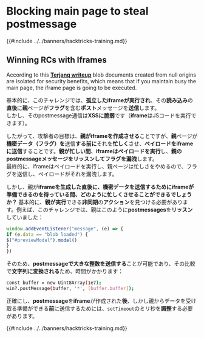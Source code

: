 # Blocking main page to steal postmessage

{{#include ../../banners/hacktricks-training.md}}

## Winning RCs with Iframes

According to this [**Terjanq writeup**](https://gist.github.com/terjanq/7c1a71b83db5e02253c218765f96a710) blob documents created from null origins are isolated for security benefits, which means that if you maintain busy the main page, the iframe page is going to be executed.

基本的に、このチャレンジでは、**孤立したiframeが実行され**、その**読み込み**の**直後**に**親**ページが**フラグ**を含む**ポスト**メッセージを**送信**します。\
しかし、そのpostmessage通信は**XSSに脆弱**です（**iframe**はJSコードを実行できます）。

したがって、攻撃者の目標は、**親がiframeを作成させる**ことですが、**親**ページが**機密データ（**フラグ**）を**送信**する前に**それを**忙しく**させ、**ペイロードをiframeに送信**することです。**親が忙しい間**、**iframeはペイロードを実行**し、**親のpostmessageメッセージをリッスンしてフラグを漏洩**します。\
最終的に、iframeはペイロードを実行し、親ページは忙しさをやめるので、フラグを送信し、ペイロードがそれを漏洩します。

しかし、親が**iframeを生成した直後に、機密データを送信するためにiframeが準備できるのを待っている間、どのように忙しくさせることができるでしょうか？** 基本的に、**親が実行**できる**非同期**の**アクション**を見つける必要があります。例えば、このチャレンジでは、親はこのように**postmessages**を**リッスン**していました：
```javascript
window.addEventListener("message", (e) => {
if (e.data == "blob loaded") {
$("#previewModal").modal()
}
})
```
そのため、**postmessageで大きな整数を送信する**ことが可能であり、その比較で**文字列に変換される**ため、時間がかかります：
```bash
const buffer = new Uint8Array(1e7);
win?.postMessage(buffer, '*', [buffer.buffer]);
```
正確にし、**postmessage**を**iframe**が作成された**後**、しかし親からデータを受け取る準備ができる**前**に送信するためには、`setTimeout`のミリ秒を**調整**する必要があります。

{{#include ../../banners/hacktricks-training.md}}
